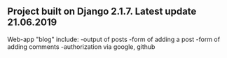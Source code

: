 Project built on Django 2.1.7. Latest update 21.06.2019
---
Web-app "blog" include:
-output of posts
-form of adding a post
-form of adding comments
-authorization via google, github
